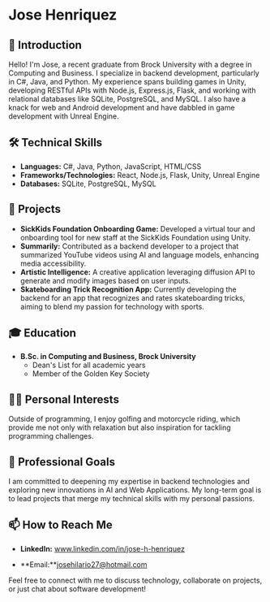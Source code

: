 # Jose Henriquez

## 👋 Introduction
Hello! I'm Jose, a recent graduate from Brock University with a degree in Computing and Business. I specialize in backend development, particularly in C#, Java, and Python. My experience spans building games in Unity, developing RESTful APIs with Node.js, Express.js, Flask, and working with relational databases like SQLite, PostgreSQL, and MySQL. I also have a knack for web and Android development and have dabbled in game development with Unreal Engine.

## 🛠️ Technical Skills
- **Languages:** C#, Java, Python, JavaScript, HTML/CSS
- **Frameworks/Technologies:** React, Node.js, Flask, Unity, Unreal Engine
- **Databases:** SQLite, PostgreSQL, MySQL

## 🌟 Projects
- **SickKids Foundation Onboarding Game:** Developed a virtual tour and onboarding tool for new staff at the SickKids Foundation using Unity.
- **Summarily:** Contributed as a backend developer to a project that summarized YouTube videos using AI and language models, enhancing media accessibility.
- **Artistic Intelligence:** A creative application leveraging diffusion API to generate and modify images based on user inputs.
- **Skateboarding Trick Recognition App:** Currently developing the backend for an app that recognizes and rates skateboarding tricks, aiming to blend my passion for technology with sports.

## 🎓 Education
- **B.Sc. in Computing and Business, Brock University**
  - Dean's List for all academic years
  - Member of the Golden Key Society

## 🏌️‍♂️ Personal Interests
Outside of programming, I enjoy golfing and motorcycle riding, which provide me not only with relaxation but also inspiration for tackling programming challenges.

## 🎯 Professional Goals
I am committed to deepening my expertise in backend technologies and exploring new innovations in AI and Web Applications. My long-term goal is to lead projects that merge my technical skills with my personal passions.

## 📫 How to Reach Me
- **LinkedIn:** www.linkedin.com/in/jose-h-henriquez


- **Email:**josehilario27@hotmail.com

Feel free to connect with me to discuss technology, collaborate on projects, or just chat about software development!

